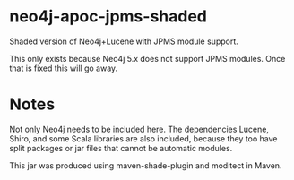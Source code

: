 # neo4j-apoc-jpms-shaded
Shaded version of Neo4j+Lucene with JPMS module support.

This only exists because Neo4j 5.x does not support JPMS modules. Once that is fixed this will go away.

# Notes
Not only Neo4j needs to be included here. The dependencies Lucene, Shiro, and some Scala libraries are also included, because they too have split packages or jar files that cannot be automatic modules.

This jar was produced using maven-shade-plugin and moditect in Maven.
